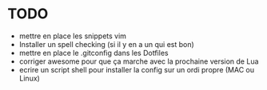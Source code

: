# TODO

- mettre en place les snippets vim
- Installer un spell checking (si il y en a un qui est bon)
- mettre en place le .gitconfig dans les Dotfiles
- corriger awesome pour que ça marche avec la prochaine version de Lua
- ecrire un script shell pour installer la config sur un ordi propre (MAC ou Linux)
